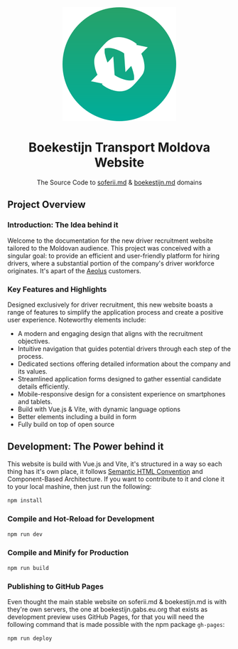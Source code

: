 <div align="center">
<img src="/public/images/icon-boek.png" />

# Boekestijn Transport Moldova Website
The Source Code to [soferii.md](https:/soferii.md/) & [boekestijn.md](https://boekestijn.md) domains

</div>

## Project Overview
### Introduction: The Idea behind it
Welcome to the documentation for the new driver recruitment website tailored to the Moldovan audience. This project was conceived with a singular goal: to provide an efficient and user-friendly platform for hiring drivers, where a substantial portion of the company's driver workforce originates. It's apart of the [Aeolus](https://gabs.eu.org/aeolus) customers.

### Key Features and Highlights
Designed exclusively for driver recruitment, this new website boasts a range of features to simplify the application process and create a positive user experience. Noteworthy elements include:

- A modern and engaging design that aligns with the recruitment objectives.
- Intuitive navigation that guides potential drivers through each step of the process.
- Dedicated sections offering detailed information about the company and its values.
- Streamlined application forms designed to gather essential candidate details efficiently.
- Mobile-responsive design for a consistent experience on smartphones and tablets.
- Build with Vue.js & Vite, with dynamic language options
- Better elements including a build in form
- Fully build on top of open source

## Development: The Power behind it
This website is build with Vue.js and Vite, it's structured in a way so each thing has it's own place, it follows [Semantic HTML Convention](https://semantichtml.github.io/) and Component-Based Architecture. If you want to contribute to it and clone it to your local mashine, then just run the following:

```sh
npm install
```

### Compile and Hot-Reload for Development

```sh
npm run dev
```

### Compile and Minify for Production

```sh
npm run build
```

### Publishing to GitHub Pages
Even thought the main stable website on soferii.md & boekestijn.md is with they're own servers, the one at boekestijn.gabs.eu.org that exists as development preview uses GitHub Pages, for that you will need the following command that is made possible with the npm package `gh-pages`:

```sh
npm run deploy
```